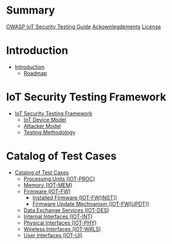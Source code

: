 # Summary

[OWASP IoT Security Testing Guide](./README.md)
[Ackownlegdements](./acknowledgements.md)
[License](./LICENSE.md)

# Introduction
- [Introduction](./01_introduction/README.md)
  - [Roadmap](./01_introduction/roadmap.md)


# IoT Security Testing Framework
- [IoT Security Testing Framework](./02_framework/README.md)
  - [IoT Device Model](./02_framework/device_model.md)
  - [Attacker Model](./02_framework/attacker_model.md)
  - [Testing Methodology](./02_framework/methodology.md)

# Catalog of Test Cases
- [Catalog of Test Cases](./03_test_cases/README.md)
  - [Processing Units (IOT-PROC)](./03_test_cases/processing_units/README.md)
  - [Memory (IOT-MEM)](./03_test_cases/memory/README.md)
  - [Firmware (IOT-FW)](./03_test_cases/firmware/README.md)
    - [Installed Firmware (IOT-FW[INST])](./03_test_cases/firmware/installed_firmware.md)
    - [Firmware Update Mechnanism (IOT-FW[UPDT])](./03_test_cases/firmware/firmware_update_mechanism.md)
  - [Data Exchange Services (IOT-DES)](./03_test_cases/data_exchange_services/README.md)
  - [Internal Interfaces (IOT-INT)](./03_test_cases/internal_interfaces/README.md)
  - [Physical Interfaces (IOT-PHY)](./03_test_cases/physical_interfaces/README.md)
  - [Wireless Interfaces (IOT-WRLS)](./03_test_cases/wireless_interfaces/README.md)
  - [User Interfaces (IOT-UI)](./03_test_cases/user_interfaces/README.md)

